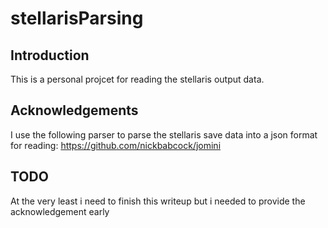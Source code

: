 # stellarisParsing

## Introduction
This is a personal projcet for reading the stellaris output data.


## Acknowledgements
I use the following parser to parse the stellaris save data into a json format for reading:
https://github.com/nickbabcock/jomini

## TODO
At the very least i need to finish this writeup but i needed to provide the acknowledgement early
